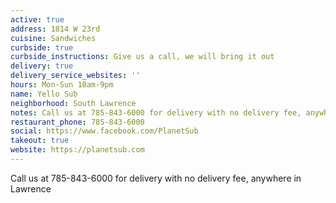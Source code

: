 ```yaml
---
active: true
address: 1814 W 23rd
cuisine: Sandwiches
curbside: true
curbside_instructions: Give us a call, we will bring it out
delivery: true
delivery_service_websites: ''
hours: Mon-Sun 10am-9pm
name: Yello Sub
neighborhood: South Lawrence
notes: Call us at 785-843-6000 for delivery with no delivery fee, anywhere in Lawrence
restaurant_phone: 785-843-6000
social: https://www.facebook.com/PlanetSub
takeout: true
website: https://planetsub.com
---
```


Call us at 785-843-6000 for delivery with no delivery fee, anywhere in Lawrence